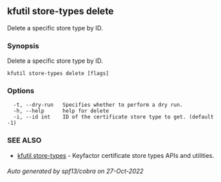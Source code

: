 ## kfutil store-types delete

Delete a specific store type by ID.

### Synopsis

Delete a specific store type by ID.

```
kfutil store-types delete [flags]
```

### Options

```
  -t, --dry-run   Specifies whether to perform a dry run.
  -h, --help      help for delete
  -i, --id int    ID of the certificate store type to get. (default -1)
```

### SEE ALSO

* [kfutil store-types](kfutil_store-types.md)	 - Keyfactor certificate store types APIs and utilities.

###### Auto generated by spf13/cobra on 27-Oct-2022
